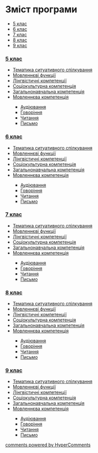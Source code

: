 <div id="hypercomments_widget" class="js-hypercomments-widget invisible"></div>

# Зміст програми

<div>
  <!-- Nav tabs -->
  <ul class="nav nav-tabs" role="tablist">
    <li role="presentation" class="active"><a href="#home" aria-controls="home" role="tab" data-toggle="tab">5 клас</a></li>
    <li role="presentation"><a href="#menu1" aria-controls="menu1" role="tab" data-toggle="tab">6 клас</a></li>
    <li role="presentation"><a href="#menu2" aria-controls="menu2" role="tab" data-toggle="tab">7 клас</a></li>
    <li role="presentation"><a href="#menu3" aria-controls="menu3" role="tab" data-toggle="tab">8 клас</a></li>
    <li role="presentation"><a href="#menu4" aria-controls="menu4" role="tab" data-toggle="tab">9 клас</a></li>
  </ul>
  <!-- Tab panes -->
  <div class="tab-content">
    <div role="tabpanel" class="tab-pane active" id="home"><h3><a href="https://frenchmondeep-new.ed-era.com/1/5_klas.html">5 клас</a></h3>
<ul type="disc">
<li><a href="https://frenchmondeep-new.ed-era.com/1/tematika_spilkuvannya.html">Тематика ситуативного спілкування</a></li>
<li><a href="https://frenchmondeep-new.ed-era.com/1/movlennyevi_funkciyi.html">Мовленнєві функції</a></li>
<li><a href="https://frenchmondeep-new.ed-era.com/1/lyngvystykhna_kompetenzia.html">Лінгвістичні компетенції</a></li>
<li><a href="https://frenchmondeep-new.ed-era.com/1/soziokulturna_kompetenzia.html">Соціокультурна компетенція</a></li>
<li><a href="https://frenchmondeep-new.ed-era.com/1/zagalnonavchalna_kompetenzya.html">Загальнонавчальна компетенція</a></li>
<li><a href="https://frenchmondeep-new.ed-era.com/1/na_kynec_5_klasu_uchny_povunny_vmyty.html">Мовленнєва компетенція</a></li>
<ul type="square">
<li><a href="https://frenchmondeep-new.ed-era.com/1/audiyuvannya.html">Аудіювання</a></li>
<li><a href="https://frenchmondeep-new.ed-era.com/1/govorinnya.html">Говоріння</a></li>
<li><a href="https://frenchmondeep-new.ed-era.com/1/chitannya.html">Читання</a></li>
<li><a href="https://frenchmondeep-new.ed-era.com/1/pysmo.html">Письмо</a></li>
</ul>
</ul>
</div>
<div role="tabpanel" class="tab-pane" id="menu1"><h3><a href="https://frenchmondeep-new.ed-era.com/2/6_klas.html">6 клас</a></h3>
<ul type="disc">
<li><a href="https://frenchmondeep-new.ed-era.com/2/tematika_spilkuvannya.html">Тематика ситуативного спілкування</a></li>
<li><a href="https://frenchmondeep-new.ed-era.com/2/movlennyevi_funkciyi.html">Мовленнєві функції</a></li>
<li><a href="https://frenchmondeep-new.ed-era.com/2/lyngvystykhna_kompetenzia.html">Лінгвістичні компетенції</a></li>
<li><a href="https://frenchmondeep-new.ed-era.com/2/soziokulturna_kompetenzia.html">Соціокультурна компетенція</a></li>
<li><a href="https://frenchmondeep-new.ed-era.com/2/zagalnonavchalna_kompetenzya.html">Загальнонавчальна компетенція</a></li>
<li><a href="https://frenchmondeep-new.ed-era.com/2/na_kynec_6_klasu_uchny_povunny_vmyty.html">Мовленнєва компетенція</a></li>
<ul type="square">
<li><a href="https://frenchmondeep-new.ed-era.com/2/audiyuvannya.html">Аудіювання</a></li>
<li><a href="https://frenchmondeep-new.ed-era.com/2/govorinnya.html">Говоріння</a></li>
<li><a href="https://frenchmondeep-new.ed-era.com/2/chitannya.html">Читання</a></li>
<li><a href="https://frenchmondeep-new.ed-era.com/2/pysmo.html">Письмо</a></li>
</ul>
</ul>
</div>
<div role="tabpanel" class="tab-pane" id="menu2"><h3><a href="https://frenchmondeep-new.ed-era.com/3/7_klas.html">7 клас</a></h3>
<ul type="disc">
<li><a href="https://frenchmondeep-new.ed-era.com/3/tematika_spilkuvannya.html">Тематика ситуативного спілкування</a></li>
<li><a href="https://frenchmondeep-new.ed-era.com/3/movlennyevi_funkciyi.html">Мовленнєві функції</a></li>
<li><a href="https://frenchmondeep-new.ed-era.com/3/lyngvystykhna_kompetenzia.html">Лінгвістичні компетенції</a></li>
<li><a href="https://frenchmondeep-new.ed-era.com/3/soziokulturna_kompetenzia.html">Соціокультурна компетенція</a></li>
<li><a href="https://frenchmondeep-new.ed-era.com/3/zagalnonavchalna_kompetenzya.html">Загальнонавчальна компетенція</a></li>
<li><a href="https://frenchmondeep-new.ed-era.com/3/na_kynec_7_klasu_uchny_povunny_vmyty.html">Мовленнєва компетенція</a></li>
<ul type="square">
<li><a href="https://frenchmondeep-new.ed-era.com/3/audiyuvannya.html">Аудіювання</a></li>
<li><a href="https://frenchmondeep-new.ed-era.com/3/govorinnya.html">Говоріння</a></li>
<li><a href="https://frenchmondeep-new.ed-era.com/3/chitannya.html">Читання</a></li>
<li><a href="https://frenchmondeep-new.ed-era.com/3/pysmo.html">Письмо</a></li>
</ul>
</ul>
</div>
<div role="tabpanel" class="tab-pane" id="menu3"><h3><a href="https://frenchmondeep-new.ed-era.com/4/8_klas.html">8 клас</a></h3>
<ul type="disc">
<li><a href="https://frenchmondeep-new.ed-era.com/4/tematika_spilkuvannya.html">Тематика ситуативного спілкування</a></li>
<li><a href="https://frenchmondeep-new.ed-era.com/4/movlennyevi_funkciyi.html">Мовленнєві функції</a></li>
<li><a href="https://frenchmondeep-new.ed-era.com/4/lyngvystykhna_kompetenzia.html">Лінгвістичні компетенції</a></li>
<li><a href="https://frenchmondeep-new.ed-era.com/4/soziokulturna_kompetenzia.html">Соціокультурна компетенція</a></li>
<li><a href="https://frenchmondeep-new.ed-era.com/4/zagalnonavchalna_kompetenzya.html">Загальнонавчальна компетенція</a></li>
<li><a href="https://frenchmondeep-new.ed-era.com/4/na_kynec_8_klasu_uchny_povunny_vmyty.html">Мовленнєва компетенція</a></li>
<ul type="square">
<li><a href="https://frenchmondeep-new.ed-era.com/4/audiyuvannya.html">Аудіювання</a></li>
<li><a href="https://frenchmondeep-new.ed-era.com/4/govorinnya.html">Говоріння</a></li>
<li><a href="https://frenchmondeep-new.ed-era.com/4/chitannya.html">Читання</a></li>
<li><a href="https://frenchmondeep-new.ed-era.com/4/pysmo.html">Письмо</a></li>
</ul>
</ul>
</div>
<div role="tabpanel" class="tab-pane" id="menu4"><h3><a href="https://frenchmondeep-new.ed-era.com/5/9_klas.html">9 клас</a></h3>
<ul type="disc">
<li><a href="https://frenchmondeep-new.ed-era.com/5/tematika_spilkuvannya.html">Тематика ситуативного спілкування</a></li>
<li><a href="https://frenchmondeep-new.ed-era.com/5/movlennyevi_funkciyi.html">Мовленнєві функції</a></li>
<li><a href="https://frenchmondeep-new.ed-era.com/5/lyngvystykhna_kompetenzia.html">Лінгвістичні компетенції</a></li>
<li><a href="https://frenchmondeep-new.ed-era.com/5/soziokulturna_kompetenzia.html">Соціокультурна компетенція</a></li>
<li><a href="https://frenchmondeep-new.ed-era.com/5/zagalnonavchalna_kompetenzya.html">Загальнонавчальна компетенція</a></li>
<li><a href="https://frenchmondeep-new.ed-era.com/5/na_kynec_9_klasu_uchny_povunny_vmyty.html">Мовленнєва компетенція</a></li>
<ul type="square">
<li><a href="https://frenchmondeep-new.ed-era.com/5/audiyuvannya.html">Аудіювання</a></li>
<li><a href="https://frenchmondeep-new.ed-era.com/5/govorinnya.html">Говоріння</a></li>
<li><a href="https://frenchmondeep-new.ed-era.com/5/chitannya.html">Читання</a></li>
<li><a href="https://frenchmondeep-new.ed-era.com/5/pysmo.html">Письмо</a></li>
</ul>
</ul>
</div>
</div>
</div>


<div class="js-hypercomments-container">
<a href="http://hypercomments.com" class="hc-link" title="comments widget">comments powered by HyperComments</a>
</div>